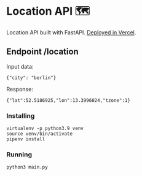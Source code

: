 # Location API 🗺


Location API built with FastAPI. [Deployed in Vercel](https://choices-location-api.vercel.app/).

## Endpoint /location

Input data:

```
{"city": "berlin"}
```

Response:

```
{"lat":52.5186925,"lon":13.3996024,"tzone":1}
```


### Installing

```
virtualenv -p python3.9 venv
source venv/bin/activate
pipenv install
```

### Running


```
python3 main.py
```

